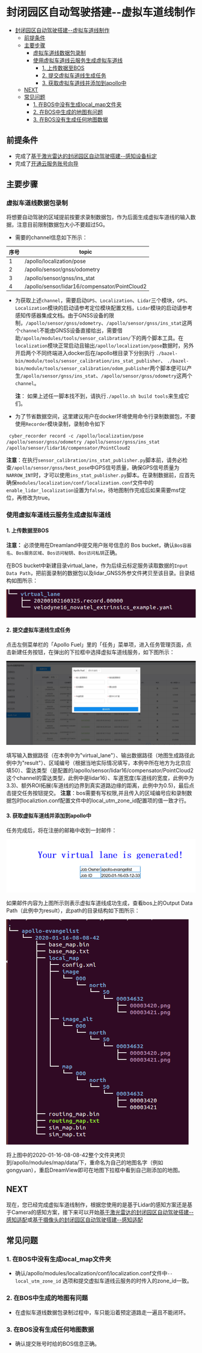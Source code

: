 # 封闭园区自动驾驶搭建--虚拟车道线制作

- [封闭园区自动驾驶搭建--虚拟车道线制作](#封闭园区自动驾驶搭建--虚拟车道线制作)
  - [前提条件](#前提条件)
  - [主要步骤](#主要步骤)
    - [虚拟车道线数据包录制](#虚拟车道线数据包录制)
    - [使用虚拟车道线云服务生成虚拟车道线](#使用虚拟车道线云服务生成虚拟车道线)
      - [1. 上传数据至BOS](#1-上传数据至bos)
      - [2. 提交虚拟车道线生成任务](#2-提交虚拟车道线生成任务)
      - [3. 获取虚拟车道线并添加到apollo中](#3-获取虚拟车道线并添加到apollo中)
  - [NEXT](#next)
  - [常见问题](#常见问题)
    - [1. 在BOS中没有生成local_map文件夹](#1-在bos中没有生成local_map文件夹)
    - [2. 在BOS中生成的地图有问题](#2-在bos中生成的地图有问题)
    - [3. 在BOS没有生成任何地图数据](#3-在bos没有生成任何地图数据)

## 前提条件

 - 完成了[基于激光雷达的封闭园区自动驾驶搭建--感知设备标定](sensor_calibration_cn.md)
 - 完成了[开通云服务账号向导](../../Apollo_Fuel/apply_fuel_account_cn.md)
 
## 主要步骤

### 虚拟车道线数据包录制

将想要自动驾驶的区域提前按要求录制数据包，作为后面生成虚拟车道线的输入数据，注意目前限制数据包大小不要超过5G。

- 需要的channel信息如下所示：

|序号 | topic | 
|---|---|
|1|/apollo/localization/pose | 
|2|/apollo/sensor/gnss/odometry|
|3|/apollo/sensor/gnss/ins_stat|
|4|/apollo/sensor/lidar16/compensator/PointCloud2|

- 为获取上述`channel`，需要启动`GPS`、`Localization`、`Lidar`三个模块，`GPS`、`Localization`模块的启动请参考定位模块配置文档，`Lidar`模块的启动请参考感知传感器集成文档。由于GNSS设备的限制，`/apollo/sensor/gnss/odometry`、`/apollo/sensor/gnss/ins_stat`这两个`channel`不能由GNSS设备直接给出，需要借助`/apollo/modules/tools/sensor_calibration/`下的两个脚本工具。在`localization`模块正常启动且输出`/apollo/localization/pose`数据时，另外开启两个不同终端进入docker后在/apollo根目录下分别执行
`./bazel-bin/module/tools/sensor_calibration/ins_stat_publisher`、
`./bazel-bin/module/tools/sensor_calibration/odom_publisher`两个脚本便可以产生`/apollo/sensor/gnss/ins_stat`、`/apollo/sensor/gnss/odometry`这两个`channel`。

  **注**： 如果上述任一脚本找不到，请执行`./apollo.sh build tools`来生成它们。

- 为了节省数据空间，这里建议用户在docker环境使用命令行录制数据包，不要使用`Recorder`模块录制，录制命令如下

```
 cyber_recorder record -c /apollo/localization/pose /apollo/sensor/gnss/odometry /apollo/sensor/gnss/ins_stat /apollo/sensor/lidar16/compensator/PointCloud2
```



**注意**：在执行`sensor_calibration/ins_stat_publisher.py`脚本前，请务必检查`/apollo/sensor/gnss/best_pose`中GPS信号质量，确保GPS信号质量为`NARROW_INT`时，才可以使用`ins_stat_publisher.py`脚本。在录制数据前，应首先确保`modules/localization/conf/localization.conf`文件中的`enable_lidar_localization`设置为`false`，待地图制作完成后如果需要msf定位，再修改为true。

### 使用虚拟车道线云服务生成虚拟车道线

#### 1. 上传数据至BOS

**注意：** 必须使用在Dreamland中提交用户账号信息的 Bos bucket，确认`Bos容器名`、`Bos服务区域`、`Bos访问秘钥`、`Bos访问私钥`正确。

在BOS bucket中新建目录virtual_lane，作为后续云标定服务读取数据的`Input Data Path`，把前面录制的数据包以及lidar_GNSS外参文件拷贝至该目录。目录结构如图所示：

![virtual_lane_tree1](images/virtual_lane_tree1.png)

#### 2. 提交虚拟车道线生成任务

点击左侧菜单栏的「Apollo Fuel」里的「任务」菜单项，进入任务管理页面，点击新建任务按钮，在弹出的下拉框中选择虚拟车道线服务，如下图所示：

![virtual_lane_fuel](images/virtual_lane_fuel.png)

填写输入数据路径（在本例中为"virtual_lane"）、输出数据路径（地图生成路径此例中为"result"）、区域编号（根据当地实际情况填写，本例中所在地方为北京应填50）、雷达类型（是配置的/apollo/sensor/lidar16/compensator/PointCloud2这个channel的雷达类型，此例中是lidar16）、车道宽度(车道线的宽度，此例中为3.3)、额外ROI拓展(车道线的边界到真实道路边缘的距离，此例中为0.5)，最后点击提交任务按钮提交。
**注意**：bos需要有写权限,并且传入的区域编号应和录制数据包时localiztion.conf配置文件中的local_utm_zone_id配置项的值一致才行。

#### 3. 获取虚拟车道线并添加到apollo中

任务完成后，将在注册的邮箱中收到一封邮件：

![virtual_lane_email](images/virtual_lane_email.png)

如果邮件内容为上图所示则表示虚拟车道线成功生成，查看bos上的Output Data Path（此例中为result），此path的目录结构如下图所示：

![virtual_lane_tree2](images/virtual_lane_tree2.png)

将上图中的2020-01-16-08-08-42整个文件夹拷贝到/apollo/modules/map/data/下，重命名为自己的地图名字（例如gongyuan），重启DreamView即可在地图下拉框中看到自己刚添加的地图。
## NEXT
现在，您已经完成虚拟车道线制作，根据您使用的是基于Lidar的感知方案还是基于Camera的感知方案，接下来可以开始[基于激光雷达的封闭园区自动驾驶搭建--感知适配](perception_configuration_cn.md)或[基于摄像头的封闭园区自动驾驶搭建--感知适配](../Camera_Based_Auto_Driving/perception_configuration_cn.md)

## 常见问题
### 1. 在BOS中没有生成local_map文件夹
* 确认/apollo/modules/localization/conf/localization.conf文件中`--local_utm_zone_id` 选项和提交虚拟车道线云服务的时传入的zone_id一致。
### 2. 在BOS中生成的地图有问题
* 在虚拟车道线数据包录制过程中，车只能沿着预定道路走一遍且不能闭环。
### 3. 在BOS没有生成任何地图数据
* 确认提交账号时给的BOS信息正确。
